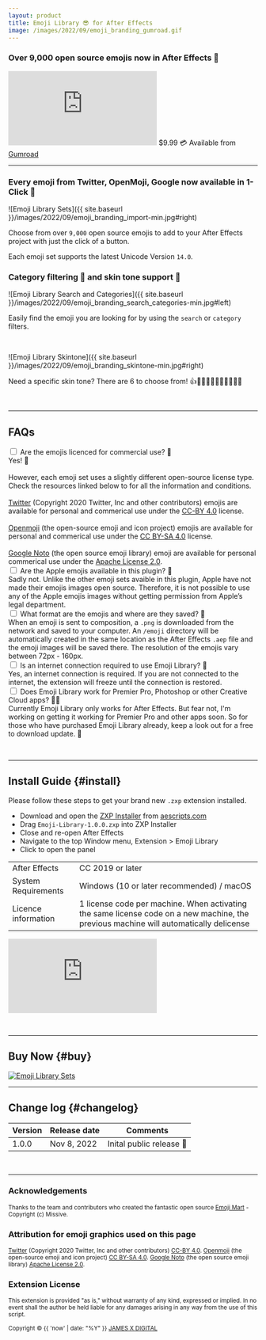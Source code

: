 ```yaml
---
layout: product
title: Emoji Library 😎 for After Effects
image: /images/2022/09/emoji_branding_gumroad.gif
---
```


### Over 9,000 open source emojis now in After Effects 🎉

<iframe src='https://www.youtube.com/embed/clXeyXWT7Vk?autoplay=0&loop=1' frameborder='0' allowfullscreen></iframe>

<span class="price-tag price-tag--two-lines">
  <span class="price-tag__main">$9.99</span>
  <span>💳 Available from <a href="https://jamesxdigital.gumroad.com/l/emojilibrary">Gumroad</a></span>
</span>

---

### Every emoji from Twitter, OpenMoji, Google now available in 1-Click 👏

![Emoji Library Sets]({{ site.baseurl }}/images/2022/09/emoji_branding_import-min.jpg#right)

Choose from over `9,000` open source emojis to add to your After Effects project with just the click of a button.

Each emoji set supports the latest Unicode Version `14.0`.

<div class="entry-content"><span class="clear"></span></div>

### Category filtering 🔎 and skin tone support 👬

![Emoji Library Search and Categories]({{ site.baseurl }}/images/2022/09/emoji_branding_search_categories-min.jpg#left)

Easily find the emoji you are looking for by using the `search` or `category` filters.

<br/>

![Emoji Library Skintone]({{ site.baseurl }}/images/2022/09/emoji_branding_skintone-min.jpg#right)

<span class="clear"></span>

Need a specific skin tone? There are 6 to choose from! 👍👍🏻👍🏼👍🏽👍🏾👍🏿

<div class="entry-content"><span class="clear"></span></div>

<br/>

---

<!-- ## Trial Version

![Emoji Library Search and Categories]({{ site.baseurl }}/images/2022/09/emoji_branding_trial-min.jpg#left)
You can only access the `Twitter` emoji set with the `trial` version of Emoji Library. You will need to <a href="#buy">purchase a licence to the full version</a> to get unlimited access to the Apple, Google and Facebook emoji sets.
<span class="clear"></span>
<br/>
<a href="#buy"> Click here to download the trial version ⬇️</a>

<span class="clear"></span>
<br/>

--- -->

## FAQs

<div class="collapse">
  <input id="collapse1" type="checkbox" class="collapse-input" />
  <label for="collapse1" class="collapse-head">Are the emojis licenced for commercial use? 🪪</label>
  <div class="collapse-content">
    <div>
    Yes! 🎉
    <br />
    <br />
    However, each emoji set uses a slightly different open-source license type. Check the resources linked below to for all the information and conditions.
    <br />
    <br />
    <a href="https://twemoji.twitter.com/" target="_blank">Twitter</a> (Copyright 2020 Twitter, Inc and other contributors) emojis are available for personal and commerical use under the <a href="https://creativecommons.org/licenses/by/4.0/" target="_blank"> CC-BY 4.0</a> license.
    <br />
    <br />
    <a href="https://openmoji.org/" target="_blank">Openmoji</a> (the open-source emoji and icon project) emojis are available for personal and commerical use under the <a href="https://creativecommons.org/licenses/by-sa/4.0/" target="_blank"> CC BY-SA 4.0</a> license.
    <br />
    <br />
    <a href="https://github.com/googlefonts/noto-emoji" target="_blank">Google Noto</a> (the open source emoji library) emoji are available for personal commerical use under the <a href="https://github.com/googlefonts/noto-emoji/blob/main/LICENSE" target="_blank" >Apache License 2.0</a>.
</div>

  </div>
</div>

<div class="collapse">
  <input id="collapse2" type="checkbox" class="collapse-input" />
  <label for="collapse2" class="collapse-head">Are the Apple emojis available in this plugin? 🍏</label>
  <div class="collapse-content">
    <div>
      Sadly not. Unlike the other emoji sets avaible in this plugin, Apple have not made their emojis images open source. Therefore, it is not possible to use any of the Apple emojis images without getting permission from Apple’s legal department. 
    </div>
  </div>
</div>

<div class="collapse">
  <input id="collapse3" type="checkbox" class="collapse-input" />
  <label for="collapse3" class="collapse-head">What format are the emojis and where are they saved? 💾</label>
  <div class="collapse-content">
    <div>
      When an emoji is sent to composition, a <code class=" highlighter-rouge language-plaintext">.png</code> is downloaded from the network and saved to your computer. An <code class=" highlighter-rouge language-plaintext">/emoji</code> directory will be automatically created in the same location as the After Effects <code class=" highlighter-rouge language-plaintext">.aep</code> file and the emoji images will be saved there. The resolution of the emojis vary between 72px - 160px.
    </div>
  </div>
</div>

<div class="collapse">
  <input id="collapse4" type="checkbox" class="collapse-input" />
  <label for="collapse4" class="collapse-head">Is an internet connection required to use Emoji Library? 📶</label>
  <div class="collapse-content">
    <div>
      Yes, an internet connection is required. If you are not connected to the internet, the extension will freeze until the connection is restored.
    </div>
  </div>
</div>

<div class="collapse">
  <input id="collapse5" type="checkbox" class="collapse-input" />
  <label for="collapse5" class="collapse-head">Does Emoji Library work for Premier Pro, Photoshop or other Creative Cloud apps? 👨‍💻</label>
  <div class="collapse-content">
    <div>
      Currently Emoji Library only works for After Effects. But fear not, I'm working on getting it working for Premier Pro and other apps soon. So for those who have purchased Emoji Library already, keep a look out for a free to download update. 👀
    </div>
  </div>
</div>

<span class="clear"></span>
<br/>

---

## Install Guide {#install}

Please follow these steps to get your brand new `.zxp` extension installed.

- Download and open the <a href="https://aescripts.com/learn/zxp-installer/" target="_blank">ZXP Installer</a> from <a href="https://aescripts.com" target="_blank">aescripts.com</a>
- Drag `Emoji-Library-1.0.0.zxp` into ZXP Installer
- Close and re-open After Effects
- Navigate to the top Window menu, Extension > Emoji Library
- Click to open the panel

<table>
 <tbody>
  <tr>
   <td>After Effects</td>
   <td>CC 2019 or later</td>
  </tr>
  <tr>
   <td>System Requirements</td>
   <td>Windows (10 or later recommended) / macOS</td>
  </tr>
  <tr>
   <td>Licence information</td>
   <td>1 license code per machine. When activating the same license code on a new machine, the previous machine will automatically delicense</td>
  </tr>
 </tbody>
</table>

<iframe src='https://www.youtube.com/embed/Zh4UM2qsSd4?autoplay=0&loop=1' frameborder='0' allowfullscreen></iframe>

<span class="clear"></span>
<br/>

---

## Buy Now {#buy}

<script src="https://gumroad.com/js/gumroad-embed.js"></script>
<div id="iframe-wrapper">
<div class="gumroad-product-embed">
<a href="https://jamesxdigital.gumroad.com/l/emojilibrary"><img src="{{ site.baseurl }}/images/2022/09/emoji_branding_sets_2-min.jpg" alt="Emoji Library Sets"></a></div>
</div>

---

## Change log {#changelog}

<table>
 <tbody>
 <thead>
    <th>Version</th>
    <th>Release date</th>
    <th>Comments</th>
  </thead>
  <tr>
    <td>1.0.0</td>
    <td>Nov 8, 2022</td>
    <td>Inital public release 🎉</td>
  </tr>
 </tbody>
</table>

<span class="clear"></span>
<br/>

---

### Acknowledgements

<small>Thanks to the team and contributors who created the fantastic open source <a href="https://github.com/missive/emoji-mart" target="_blank">Emoji Mart</a> - Copyright (c) Missive.</small>

### Attribution for emoji graphics used on this page

<small>
<a href="https://twemoji.twitter.com/" target="_blank">Twitter</a> (Copyright 2020 Twitter, Inc and other contributors) <a href="https://creativecommons.org/licenses/by/4.0/" target="_blank"> CC-BY 4.0</a>.
<a href="https://openmoji.org/" target="_blank">Openmoji</a> (the open-source emoji and icon project) <a href="https://creativecommons.org/licenses/by-sa/4.0/" target="_blank"> CC BY-SA 4.0</a>.
<a href="https://github.com/googlefonts/noto-emoji" target="_blank">Google Noto</a> (the open source emoji library) <a href="https://github.com/googlefonts/noto-emoji/blob/main/LICENSE" target="_blank" >Apache License 2.0</a>.
</small>

### Extension License

<small>This extension is provided "as is," without warranty of any kind, expressed or implied. In no event shall the author be held liable for any damages arising in any way from the use of this script.</small>

<small>Copyright © {{ 'now' | date: "%Y" }} [JAMES X DIGITAL](https://jamesxdigital.com)</small>

